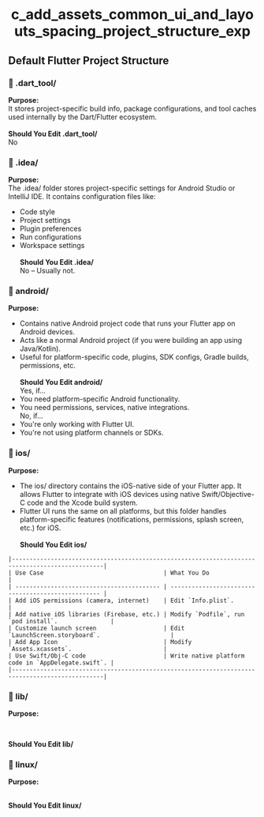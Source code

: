 # <p align="center"> c_add_assets_common_ui_and_layouts_spacing_project_structure_exp <p>

## Default Flutter Project Structure

### 📂 .dart_tool/ 
**Purpose:**<br>
It stores project-specific build info, package configurations, and tool caches used internally by the Dart/Flutter ecosystem.<br><br>
**Should You Edit .dart_tool/**<br>
No
### 📂 .idea/
**Purpose:**<br>
The .idea/ folder stores project-specific settings for Android Studio or IntelliJ IDE.
It contains configuration files like:
- Code style
- Project settings
- Plugin preferences
- Run configurations
- Workspace settings<br><br>
**Should You Edit .idea/**<br>
No – Usually not.
### 📂 android/
**Purpose:**<br>
- Contains native Android project code that runs your Flutter app on Android devices.
- Acts like a normal Android project (if you were building an app using Java/Kotlin).
- Useful for platform-specific code, plugins, SDK configs, Gradle builds, permissions, etc.<br><br>
**Should You Edit android/** <br>
Yes, if...
- You need platform-specific Android functionality.
- You need permissions, services, native integrations.<br>
No, if...
- You're only working with Flutter UI.
- You're not using platform channels or SDKs.
### 📂 ios/
**Purpose:**<br>
- The ios/ directory contains the iOS-native side of your Flutter app. It allows Flutter to integrate with iOS devices using native Swift/Objective-C code and the Xcode build system.
- Flutter UI runs the same on all platforms, but this folder handles platform-specific features (notifications, permissions, splash screen, etc.) for iOS.<br><br>
**Should You Edit ios/** <br>
``` 
|------------------------------------------------------------------------------------------------|
| Use Case                                  | What You Do                                        |
| ----------------------------------------- | -------------------------------------------------- |
| Add iOS permissions (camera, internet)    | Edit `Info.plist`.                                 |
| Add native iOS libraries (Firebase, etc.) | Modify `Podfile`, run `pod install`.               |
| Customize launch screen                   | Edit `LaunchScreen.storyboard`.                    |
| Add App Icon                              | Modify `Assets.xcassets`.                          |
| Use Swift/Obj-C code                      | Write native platform code in `AppDelegate.swift`. |
|------------------------------------------------------------------------------------------------|
``` 
### 📂 lib/
**Purpose:**<br>

<br>

**Should You Edit lib/** <br>

### 📂 linux/
**Purpose:**<br>
<br>

**Should You Edit linux/** <br>
